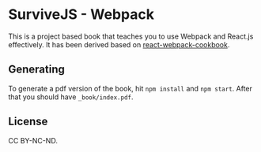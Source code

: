 # SurviveJS - Webpack

This is a project based book that teaches you to use Webpack and React.js effectively. It has been derived based on [react-webpack-cookbook](https://github.com/christianalfoni/react-webpack-cookbook).

## Generating

To generate a pdf version of the book, hit `npm install` and `npm start`. After that you should have `_book/index.pdf`.

## License

CC BY-NC-ND.

